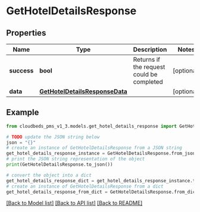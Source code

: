 # GetHotelDetailsResponse


## Properties

Name | Type | Description | Notes
------------ | ------------- | ------------- | -------------
**success** | **bool** | Returns if the request could be completed | [optional] 
**data** | [**GetHotelDetailsResponseData**](GetHotelDetailsResponseData.md) |  | [optional] 

## Example

```python
from cloudbeds_pms_v1_3.models.get_hotel_details_response import GetHotelDetailsResponse

# TODO update the JSON string below
json = "{}"
# create an instance of GetHotelDetailsResponse from a JSON string
get_hotel_details_response_instance = GetHotelDetailsResponse.from_json(json)
# print the JSON string representation of the object
print(GetHotelDetailsResponse.to_json())

# convert the object into a dict
get_hotel_details_response_dict = get_hotel_details_response_instance.to_dict()
# create an instance of GetHotelDetailsResponse from a dict
get_hotel_details_response_from_dict = GetHotelDetailsResponse.from_dict(get_hotel_details_response_dict)
```
[[Back to Model list]](../README.md#documentation-for-models) [[Back to API list]](../README.md#documentation-for-api-endpoints) [[Back to README]](../README.md)


